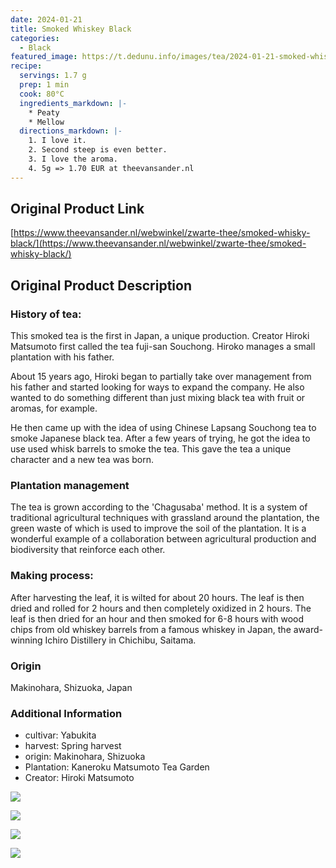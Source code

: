 ```yaml
---
date: 2024-01-21
title: Smoked Whiskey Black
categories:
  - Black
featured_image: https://t.dedunu.info/images/tea/2024-01-21-smoked-whisky-1.jpg
recipe:
  servings: 1.7 g
  prep: 1 min
  cook: 80°C
  ingredients_markdown: |-
    * Peaty
    * Mellow
  directions_markdown: |-
    1. I love it.
    2. Second steep is even better.
    3. I love the aroma.
    4. 5g => 1.70 EUR at theevansander.nl
---
```


## Original Product Link

[https://www.theevansander.nl/webwinkel/zwarte-thee/smoked-whisky-black/](https://www.theevansander.nl/webwinkel/zwarte-thee/smoked-whisky-black/)

## Original Product Description

### History of tea:

This smoked tea is the first in Japan, a unique production. Creator Hiroki Matsumoto first called the tea fuji-san Souchong. Hiroko manages a small plantation with his father.

About 15 years ago, Hiroki began to partially take over management from his father and started looking for ways to expand the company. He also wanted to do something different than just mixing black tea with fruit or aromas, for example.

He then came up with the idea of ​​using Chinese Lapsang Souchong tea to smoke Japanese black tea. After a few years of trying, he got the idea to use used whisk barrels to smoke the tea. This gave the tea a unique character and a new tea was born.

### Plantation management

The tea is grown according to the 'Chagusaba' method. It is a system of traditional agricultural techniques with grassland around the plantation, the green waste of which is used to improve the soil of the plantation. It is a wonderful example of a collaboration between agricultural production and biodiversity that reinforce each other.

### Making process:

After harvesting the leaf, it is wilted for about 20 hours. The leaf is then dried and rolled for 2 hours and then completely oxidized in 2 hours. The leaf is then dried for an hour and then smoked for 6-8 hours with wood chips from old whiskey barrels from a famous whiskey in Japan, the award-winning Ichiro Distillery in Chichibu, Saitama.

### Origin

Makinohara, Shizuoka, Japan

### Additional Information

* cultivar: Yabukita
* harvest: Spring harvest
* origin: Makinohara, Shizuoka
* Plantation: Kaneroku Matsumoto Tea Garden
* Creator: Hiroki Matsumoto

![](https://t.dedunu.info/images/tea/2024-01-21-smoked-whisky-2.jpg)

![](https://t.dedunu.info/images/tea/2024-01-21-smoked-whisky-3.jpg)

![](https://t.dedunu.info/images/tea/2024-01-21-smoked-whisky-4.jpg)

![](https://t.dedunu.info/images/tea/2024-01-21-smoked-whisky-5.jpeg)
